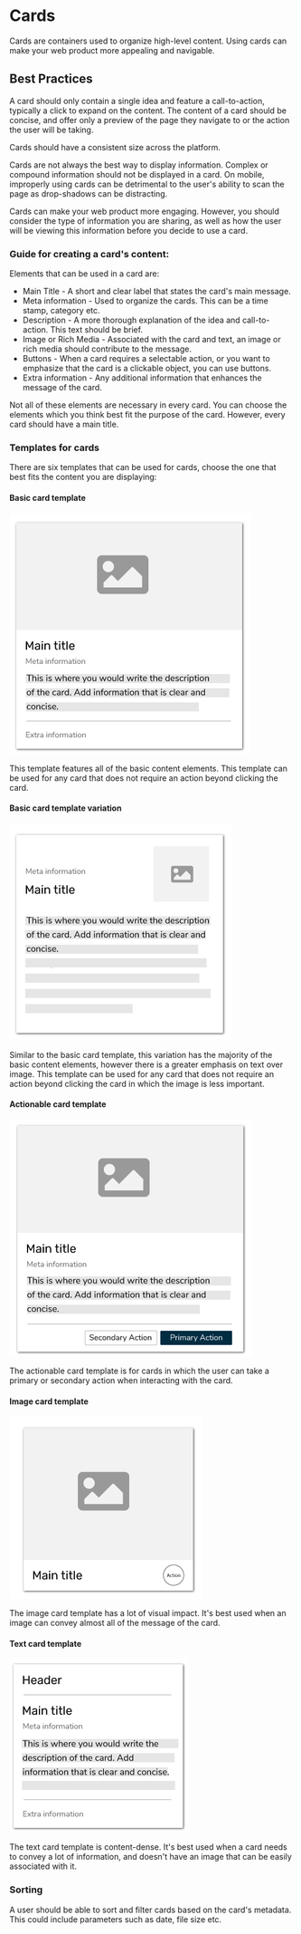 # Cards

Cards are containers used to organize high-level content. Using cards can make your web product more appealing and navigable.

## Best Practices

A card should only contain a single idea and feature a call-to-action, typically a click to expand on the content. The content of a card should be concise, and offer only a preview of the page they navigate to or the action the user will be taking.

Cards should have a consistent size across the platform.

Cards are not always the best way to display information. Complex or compound information should not be displayed in a card. On mobile, improperly using cards can be detrimental to the user's ability to scan the page as drop-shadows can be distracting. 

Cards can make your web product more engaging. However, you should consider the type of information you are sharing, as well as how the user will be viewing this information before you decide to use a card.

### **Guide for creating a card's content:**

Elements that can be used in a card are:

* Main Title - A short and clear label that states the card's main message.
* Meta information - Used to organize the cards. This can be a time stamp, category etc.
* Description - A more thorough explanation of the idea and call-to-action. This text should be brief. 
* Image or Rich Media - Associated with the card and text, an image or rich media should contribute to the message.
* Buttons - When a card requires a selectable action, or you want to emphasize that the card is a clickable object, you can use buttons.
* Extra information - Any additional information that enhances the message of the card.

Not all of these elements are necessary in every card. You can choose the elements which you think best fit the purpose of the card. However, every card should have a main title.

### Templates for cards

There are six templates that can be used for cards, choose the one that best fits the content you are displaying:

#### Basic card template

![](.gitbook/assets/cards.png)

This template features all of the basic content elements. This template can be used for any card that does not require an action beyond clicking the card.

#### Basic card template variation

![](.gitbook/assets/import.png)

Similar to the basic card template, this variation has the majority of the basic content elements, however there is a greater emphasis on text over image. This template can be used for any card that does not require an action beyond clicking the card in which the image is less important.

#### Actionable card template

![](.gitbook/assets/cards1.png)

The actionable card template is for cards in which the user can take a primary or secondary action when interacting with the card.

#### Image card template

![](.gitbook/assets/cards2.png)

The image card template has a lot of visual impact. It's best used when an image can convey almost all of the message of the card.

#### Text card template

![](.gitbook/assets/cards4.png)

The text card template is content-dense. It's best used when a card needs to convey a lot of information, and doesn't have an image that can be easily associated with it.

### Sorting

A user should be able to sort and filter cards based on the card's metadata. This could include parameters such as date, file size etc.

